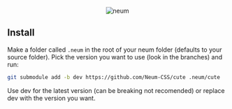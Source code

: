 <p align="center">
    <img src="https://raw.githubusercontent.com/Neum-CSS/Neum/master/assets/logo.svg" alt="neum">
</p>

## Install

Make a folder called `.neum` in the root of your neum folder (defaults to your source folder). Pick the version you want to use (look in the branches) and run: 

```sh
git submodule add -b dev https://github.com/Neum-CSS/cute .neum/cute
```

Use dev for the latest version (can be breaking not recomended) or replace dev with the version you want.
